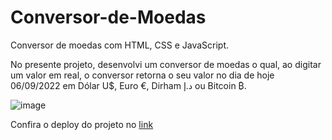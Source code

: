 # Conversor-de-Moedas
Conversor de moedas com HTML, CSS e JavaScript.

No presente projeto, desenvolvi um conversor de moedas o qual, ao digitar um valor em real, o conversor retorna o seu valor no dia de hoje 06/09/2022 em Dólar U$, Euro €, Dirham د.إ ou Bitcoin ₿.

![image](https://user-images.githubusercontent.com/100444673/189432308-60622eff-1093-4b93-96c9-576219c7c5d6.png)

Confira o deploy do projeto no [link](https://hudsonretonde.github.io/Conversor-de-Moedas/)
